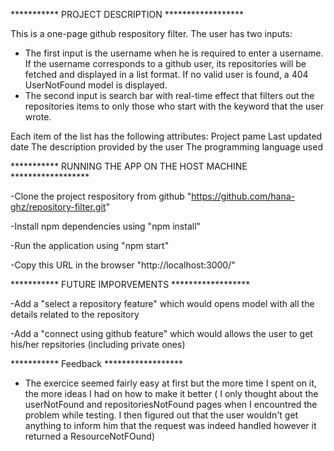 *********** PROJECT DESCRIPTION ******************

This is a one-page github respository filter. The user has two inputs: 
* The first input is the username when he is required to enter a username. If the username corresponds to a github user, its repositories will be fetched and displayed in a list format. If no valid user is found, a 404 UserNotFound  model is displayed. 
* The second input is search bar with real-time effect that filters out the repositories items to  only those who start with the keyword that the user wrote.

Each item of the list has the following attributes:
	Project pame
	Last updated date
	The description provided by the user
	The programming language used

*********** RUNNING THE APP ON THE HOST MACHINE ******************


-Clone the project respository from github "https://github.com/hana-ghz/repository-filter.git"

-Install npm dependencies using "npm install"

-Run the application using "npm start"

-Copy this URL in the browser "http://localhost:3000/" 

*********** FUTURE IMPORVEMENTS ******************

-Add a "select a repository feature" which would opens model with all the details related to the repository

-Add a "connect using github feature" which would allows the user to get his/her repsitories (including private ones)


*********** Feedback ******************


- The exercice seemed fairly easy at first but the more time I spent on it, the more ideas I had on how to make it better ( I only thought about the userNotFound and repositoriesNotFound pages when I encountred the problem while testing. I then figured out that the user wouldn't get anything to inform him that the request was indeed handled however it returned a ResourceNotFOund)
